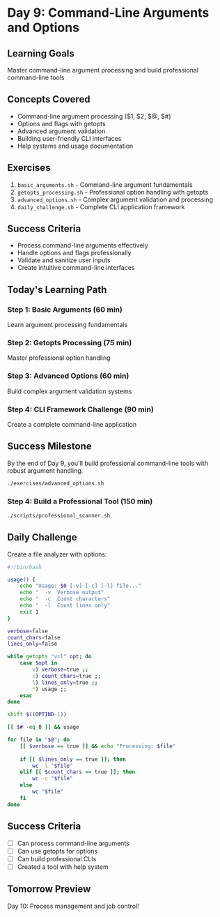 # Day 9: Command-Line Arguments and Options

## Learning Goals
Master command-line argument processing and build professional command-line tools

## Concepts Covered
- Command-line argument processing ($1, $2, $@, $#)
- Options and flags with getopts
- Advanced argument validation
- Building user-friendly CLI interfaces
- Help systems and usage documentation

## Exercises
1. `basic_arguments.sh` - Command-line argument fundamentals
2. `getopts_processing.sh` - Professional option handling with getopts
3. `advanced_options.sh` - Complex argument validation and processing
4. `daily_challenge.sh` - Complete CLI application framework

## Success Criteria
- Process command-line arguments effectively
- Handle options and flags professionally
- Validate and sanitize user inputs
- Create intuitive command-line interfaces

## Today's Learning Path

### Step 1: Basic Arguments (60 min)
Learn argument processing fundamentals

### Step 2: Getopts Processing (75 min)
Master professional option handling

### Step 3: Advanced Options (60 min)
Build complex argument validation systems

### Step 4: CLI Framework Challenge (90 min)
Create a complete command-line application

## Success Milestone
By the end of Day 9, you'll build professional command-line tools with robust argument handling.
```bash
./exercises/advanced_options.sh
```

### **Step 4**: Build a Professional Tool (150 min)
```bash
./scripts/professional_scanner.sh
```

## Daily Challenge
Create a file analyzer with options:
```bash
#!/bin/bash

usage() {
    echo "Usage: $0 [-v] [-c] [-l] file..."
    echo "  -v  Verbose output"
    echo "  -c  Count characters"
    echo "  -l  Count lines only"
    exit 1
}

verbose=false
count_chars=false
lines_only=false

while getopts "vcl" opt; do
    case $opt in
        v) verbose=true ;;
        c) count_chars=true ;;
        l) lines_only=true ;;
        *) usage ;;
    esac
done

shift $((OPTIND-1))

[[ $# -eq 0 ]] && usage

for file in "$@"; do
    [[ $verbose == true ]] && echo "Processing: $file"
    
    if [[ $lines_only == true ]]; then
        wc -l "$file"
    elif [[ $count_chars == true ]]; then
        wc -c "$file"
    else
        wc "$file"
    fi
done
```

## Success Criteria
- [ ] Can process command-line arguments
- [ ] Can use getopts for options
- [ ] Can build professional CLIs
- [ ] Created a tool with help system

## Tomorrow Preview
Day 10: Process management and job control!
